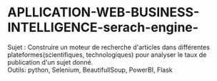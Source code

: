 # APLLICATION-WEB-BUSINESS-INTELLIGENCE-serach-engine-
Sujet : Construire un moteur de recherche d'articles dans différentes plateformes(scientifiques, technologiques) pour analyser le taux de publication d'un sujet donné.
<br>
Outils: python, Selenium, BeautifullSoup, PowerBI, Flask
